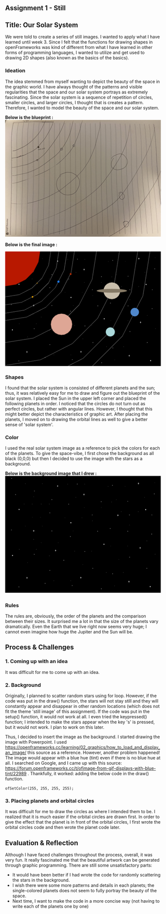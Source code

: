 ## Assignment 1 - Still ##

## Title: Our Solar System  

We were told to create a series of still images. I wanted to apply what I have learned until week 3. Since I felt that the functions for drawing shapes in openFrameworks was kind of different from what I have learned in other forms of programming languages, I wanted to utilize and get used to drawing 2D shapes (also known as the basics of the basics). 

### Ideation

The idea stemmed from myself wanting to depict the beauty of the space in the graphic world. I have always thought of the patterns and visible regularities that the space and our solar system portrays as extremely fascinating. Since the solar system is a sequence of repetition of circles, smaller circles, and larger circles, I thought that is creates a pattern. Therefore, I wanted to model the beauty of the space and our solar system.

**Below is the blueprint :**
![](bin/data/blueprint.jpeg)

**Below is the final image :**

![](bin/data/finalsolarsystem.png)


### Shapes

I found that the solar system is consisted of different planets and the sun; thus, it was relatively easy for me to draw and figure out the blueprint of the solar system. I placed the Sun in the upper left corner and placed the following planets in order. I noticed that the circles do not turn out as perfect circles, but rather with angular lines. However, I thought that this might better depict the characteristics of graphic art. After placing the planets, I moved on to drawing the orbital lines as well to give a better sense of 'solar system'. 

### Color
I used the real solar system image as a reference to pick the colors for each of the planets. To give the space-vibe, I first chose the background as all black (0,0,0) but then I decided to use the image with the stars as a background. 

**Below is the background image that I drew :**
![](bin/data/space.png)

### Rules
The rules are, obviously, the order of the planets and the comparison between their sizes. It surprised me a lot in that the size of the planets vary dramatically. Even the Earth that we live right now seems very huge; I cannot even imagine how huge the Jupiter and the Sun will be. 


## Process & Challenges

### 1. Coming up with an idea 

It was difficult for me to come up with an idea. 

### 2. Background

Originally, I planned to scatter random stars using for loop. However, if the code was put in the draw() function, the stars will not stay still and they will constantly appear and disappear in other random locations (which does not fit the theme 'still image' of this assignment). If the code was put in the setup() function, it would not work at all. I even tried the keypressed() function; I intended to make the stars appear when the key 's' is pressed, but it would not work. I plan to work on this later. 

Thus, I decided to insert the image as the background. I started drawing the image with Powerpoint. I used https://openframeworks.cc/learning/02_graphics/how_to_load_and_display_an_image/ this source as a reference. However, another problem happened! The image would appear with a blue hue (tint) even if there is no blue hue at all. I searched on Google, and I came up with this source: https://forum.openframeworks.cc/t/ofimage-from-gif-displays-with-blue-tint/22989 . Thankfully, it worked: adding the below code in the draw() function.

```
ofSetColor(255, 255, 255, 255);
```

### 3. Placing planets and orbital circles 

It was difficult for me to draw the circles as where I intended them to be. 
I realized that it is much easier if the orbital circles are drawn first. 
In order to give the effect that the planet is in front of the orbital circles, I first wrote the orbital circles code and then wrote the planet code later.


## Evaluation & Reflection 

Although I have faced challenges throughout the process, overall, it was very fun. 
It really fascinated me that the beautiful artwork can be generated through graphic programming. 
There are still some unsatisfactory parts:
- It would have been better if I had wrote the code for randomly scattering the stars in the background.
- I wish there were some more patterns and details in each planets; the single-colored planets does not seem to fully portray the beauty of the space.
- Next time, I want to make the code in a more concise way (not having to write each of the planets one by one)


